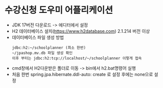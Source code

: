 # 수강신청 도우미 어플리케이션

- JDK 17버전 다운로드 -> 에디터에서 설정
- H2 데이터베이스 설치(https://www.h2database.com) 2.1.214 버전 이상
- 데이터베이스 파일 생성 방법
  ```
  jdbc:h2:~/schoolplanner (최소 한번)
  ~/jpashop.mv.db 파일 생성 확인
  이후 부터는 jdbc:h2:tcp://localhost/~/schoolplanner 이렇게 접속
  ```
- cmd창에서 H2다운받은 폴더로 이동 -> bin에서 h2.bat명령어 실행
- 처음 한번 spring.jpa.hibernate.ddl-auto: create 로 설정 후에는 none으로 설정
  
